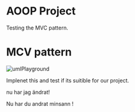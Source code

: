 # AOOP Project

Testing the MVC pattern.

# MCV pattern
![umlPlayground](https://www.plantuml.com/plantuml/svg/NP313i8W44JlV0N7DgO_mC4qUZ0UJ0yctjUogHWA3MnhZF7VfKKQb0C1Pl9cXzeJE1fxpLYhmNj-iX8rVp4UriOZ7Q37Cm5XqQMJuCtrZYsLWazMoMZjSckPBEoTk1U5ZuILoWyQdhD_Py79ueUKgSs4RXLNrDuQSbPhT5zWrSz3YpXxV9b2d5X28_G6Hceycc6aGitxVub0ZzMhRHR0igmWBBobIHLkCQv68yF_VG00 "umlPlayground")

Implenet this and test if its suitible for our project.

nu har jag ändrat!

Nu har du andrat minsann !